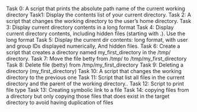 Task 0: A script that prints the absolute path name of the current working directory
Task1: Display the contents list of your current directory.
Task 2: A script that changes the working directory to the user’s home directory.
Task 3: Display current directory contents in a long format
Task 4: Display current directory contents, including hidden files (starting with .). Use the long format
Task 5: Display the current dir contents: long format, with user and group IDs displayed numerically, And hidden files.
Task 6: Create a script that creates a directory named my_first_directory in the /tmp/ directory.
Task 7: Move the file betty from /tmp/ to /tmp/my_first_directory
Task 8: Delete file (betty) from /tmp/my_first_directory
Task 9: Deleting a directory (my_first_directory)
Task 10: A  script that changes the working directory to the previous one
Task 11: Script that list all files in the current directory and the parent of the working directory..
Task 12: Script to print file type
Task 13: Creating symbolic link to a file
Task 14: copying files from a directory but only copying those files that does exist in the target directory to avoid having duplication of files

